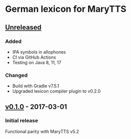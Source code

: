 German lexicon for MaryTTS
==========================

[Unreleased]
------------

### Added

- IPA symbols in allophones
- CI via GitHub Actions
- Testing on Java 8, 11, 17

### Changed

- Build with Gradle v7.5.1
- Upgraded lexicon compiler plugin to v0.2.0

[v0.1.0] - 2017-03-01
---------------------

### Initial release

Functional parity with MaryTTS v5.2

[Unreleased]: https://github.com/marytts/marytts-lexicon-de/compare/v0.1.0...HEAD
[v0.1.0]: https://github.com/marytts/marytts-lexicon-de/tree/v0.1.0
